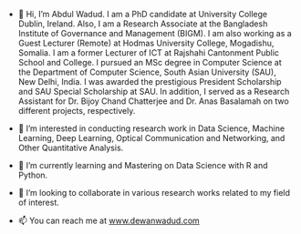 - 👋 Hi, I’m Abdul Wadud. I am a PhD candidate at University College Dublin, Ireland. Also, I am a Research Associate at the Bangladesh Institute of Governance and Management (BIGM).
     I am also working as a Guest Lecturer (Remote) at Hodmas University College, Mogadishu, Somalia. 
     I am a former Lecturer of ICT at Rajshahi Cantonment Public School and College. 
     I pursued an MSc degree in Computer Science at the Department of Computer Science, South Asian University (SAU), New Delhi, India. 
     I was awarded the prestigious President Scholarship and SAU Special Scholarship at SAU. 
     In addition, I served as a Research Assistant for Dr. Bijoy Chand Chatterjee and Dr. Anas Basalamah on two different projects, respectively.

- 👀 I’m interested in conducting research work in Data Science, Machine Learning, Deep Learning, Optical Communication and Networking, and Other Quantitative Analysis.
- 🌱 I’m currently learning and Mastering on Data Science with R and Python.
- 💞️ I’m looking to collaborate in various research works related to my field of interest.
- 📫 You can reach me at www.dewanwadud.com
